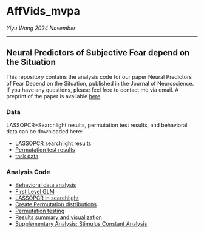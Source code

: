 # AffVids_mvpa

*Yiyu Wang 2024 November*

---
## Neural Predictors of Subjective Fear depend on the Situation
This repository contains the analysis code for our paper Neural Predictors of Fear Depend on the Situation, published in the Journal of Neuroscience. If you have any questions, please feel free to contact me via email. A preprint of the paper is available [here](https://www.biorxiv.org/content/10.1101/2022.10.20.513114v1).

### Data
LASSOPCR+Searchlight results, permutation test results, and behavioral data can be downloaded here: 
  - [LASSOPCR searchlight results](results/searchlight_wholebrain/)  
  - [Permutation test results](results/permutation_test/)
  - [task data](BehavData/AffVids_novel_interpolated_rating_zscored.csv)


### Analysis Code
* [Behavioral data analysis](0_Preprocess_fear_ratings.ipynb)   
* [First Level GLM](1_Create_GLM_beta.ipynb)
* [LASSOPCR in searchlight](2_LASSOPCR_Searchlight.ipynb)   
* [Create Permutation distributions](3_Permutation.ipynb)
* [Permutation testing](4_PermutationTest_organize.ipynb)  
* [Results summary and visualization](5_Visualization.ipynb)
* [Supplementary Analysis: Stimulus Constant Analysis](SUPPLEMENTARY_11_Organize_Visualize_StimConstant.ipynb)




